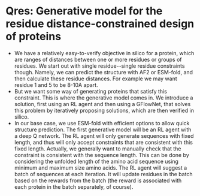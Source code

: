 # Qres: Generative model for the residue distance-constrained design of proteins

- We have a relatively easy-to-verify objective in silico for a protein, which
are ranges of distances between one or more residues or groups of residues. We
start out with single residue--single residue constraints though. Namely, we can
predict the structure with AF2 or ESM-fold, and then calculate these residue
distances. For example we may want residue 1 and 5 to be 8-10A apart.
- But we want some way of generating proteins that satisfy this constraint. This
is where the generative model comes in. We introduce a solution, first using an
RL agent and then using a GFlowNet, that solves this problem by iteratively
proposing solutions, which are then verified in silico.
- In our base case, we use ESM-fold with efficient options to allow quick
structure prediction. The first generative model will be an RL agent with a deep
Q network. The RL agent will only generate sequences with fixed length, and thus
will only accept constraints that are consistent with this fixed length.
Actually, we generally want to manually check that the constraint is consistent
with the sequence length. This can be done by considering the unfolded length of
the amino acid sequence using minimum and maximum size amino acids. The RL agent
will suggest a batch of sequences at each iteration. It will update residues in
the batch based on the rewards from the batch (the reward is associated with
each protein in the batch separately, of course).
